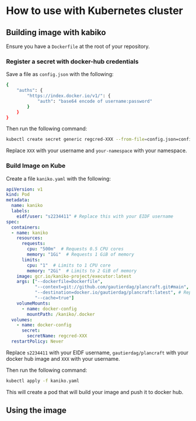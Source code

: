 # How to use with Kubernetes cluster

## Building image with kabiko

Ensure you have a `Dockerfile` at the root of your repository.

### Register a secret with docker-hub credentials


Save a file as `config.json` with the following:

```bash
{
    "auths": {
        "https://index.docker.io/v1/": {
            "auth": "base64 encode of username:password"
        }
    }
}
```

Then run the following command:

```bash
kubectl create secret generic regcred-XXX --from-file=config.json=config.json --namespace=your-namespace
```

Replace `XXX` with your username and `your-namespace` with your namespace.


### Build Image on Kube

Create a file `kaniko.yaml` with the following:

```yaml
apiVersion: v1
kind: Pod
metadata:
  name: kaniko
  labels:
    eidf/user: "s2234411" # Replace this with your EIDF username
spec:
  containers:
  - name: kaniko
    resources:
      requests:
        cpu: "500m"  # Requests 0.5 CPU cores
        memory: "1Gi"  # Requests 1 GiB of memory
      limits:
        cpu: "1"  # Limits to 1 CPU core
        memory: "2Gi"  # Limits to 2 GiB of memory
    image: gcr.io/kaniko-project/executor:latest
    args: ["--dockerfile=Dockerfile",
           "--context=git://github.com/gautierdag/plancraft.git#main", # Replace with your git repo - must be public
           "--destination=docker.io/gautierdag/plancraft:latest", # Replace with your docker hub image
           "--cache=true"]
    volumeMounts:
      - name: docker-config
        mountPath: /kaniko/.docker
  volumes:
    - name: docker-config
      secret:
        secretName: regcred-XXX
  restartPolicy: Never
```


Replace `s2234411` with your EIDF username, `gautierdag/plancraft` with your docker hub image and `XXX` with your username.

Then run the following command:

```bash
kubectl apply -f kaniko.yaml
```

This will create a pod that will build your image and push it to docker hub.


## Using the image

